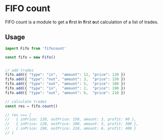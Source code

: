 FIFO count
==========

FIFO count is a module to get a **f**irst **i**n **f**irst **o**ut calculation of a list of trades.

## Usage

```js
import Fifo from 'fifocount'

const fifo = new Fifo()


// add trades
fifo.add({ "type": "in",  "amount": 12, "price": 120 })
fifo.add({ "type": "out", "amount": 3,  "price": 150 })
fifo.add({ "type": "out", "amount": 5,  "price": 180 })
fifo.add({ "type": "in",  "amount": 2,  "price": 190 })
fifo.add({ "type": "out", "amount": 6,  "price": 210 })

// calculate trades
const res = fifo.count()

// res === [
//   { inPrice: 120, outPrice: 150, amount: 3, profit: 90 },
//   { inPrice: 120, outPrice: 180, amount: 5, profit: 300 },
//   { inPrice: 190, outPrice: 210, amount: 6, profit: 400 }
// ]
```
